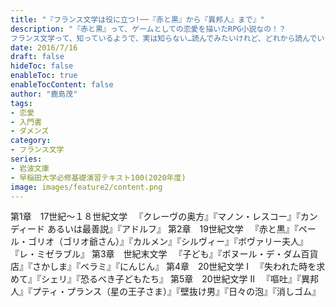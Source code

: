 ```yaml
---
title: "『フランス文学は役に立つ!──『赤と黒』から『異邦人』まで』"
description: "『赤と黒』って、ゲームとしての恋愛を描いたRPG小説なの！？
フランス文学って、知っているようで、実は知らない…読んでみたいけれど、どれから読んでいいかわからない…そんな方のための「フランス文学講座」。アラ・フィフ女性がいかに年下男と付き合うべきかを知りたいあなた。恋愛にとって「やってはいめないこと６か条」を学びたいあなた。だめんずに惹かれてしまうあなた。あなたも今日から文学の朋です。鹿島先生の講座へ、ようこそ！"
date: 2016/7/16
draft: false
hideToc: false
enableToc: true
enableTocContent: false
author: "鹿島茂"
tags: 
- 恋愛
- 入門書
- ダメンズ
category: 
- フランス文学
series:
- 岩波文庫
- 早稲田大学必修基礎演習テキスト100(2020年度)
image: images/feature2/content.png
---
```


第1章　17世紀～１８世紀文学
　『クレーヴの奥方』『マノン・レスコー』『カンディード あるいは最善説』『アドルフ』
第2章　19世紀文学
　『赤と黒』『ペール・ゴリオ（ゴリオ爺さん）』『カルメン』『シルヴィー』『ボヴァリー夫人』『レ・ミゼラブル』
第3章　世紀末文学
　『子ども』『ボヌール・デ・ダム百貨店』『さかしま』『ベラミ』『にんじん』
第4章　20世紀文学 Ⅰ
　『失われた時を求めて』『シェリ』『恐るべき子どもたち』
第5章　20世紀文学 Ⅱ
　『嘔吐』『異邦人』『プティ・プランス（星の王子さま）』『壁抜け男』『日々の泡』『消しゴム』